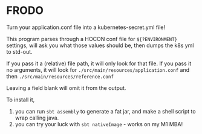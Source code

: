 FRODO
=====

Turn your application.conf file into a kubernetes-secret.yml file!

This program parses through a HOCON conf file for `${?ENVIRONMENT}` settings,
will ask you what those values should be, then dumps the k8s yml to std-out.

If you pass it a (relative) file path, it will only look for that file. If you pass it no
arguments, it will look for `./src/main/resources/application.conf` and then `./src/main/resources/reference.conf`

Leaving a field blank will omit it from the output.

To install it, 
1. you can run `sbt assembly` to generate a fat jar, and make a shell script to wrap calling java.
2. you can try your luck with `sbt nativeImage` - works on my M1 MBA!